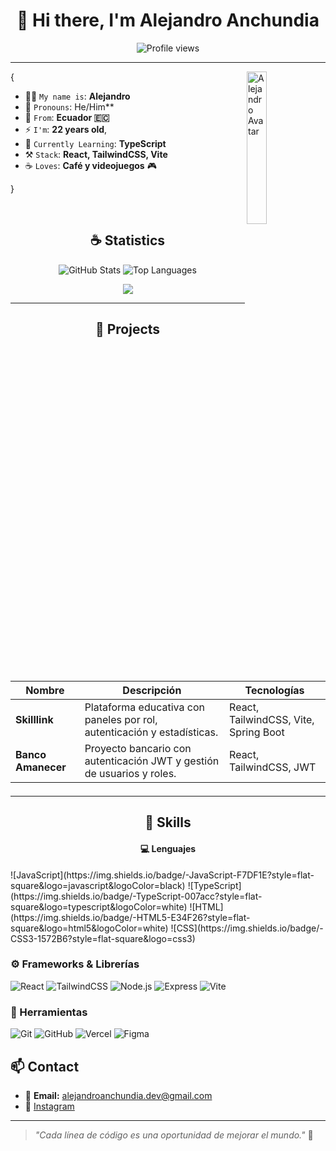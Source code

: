 
<h1 align="center">👋 Hi there, I'm Alejandro Anchundia</h1>

<p align="center">
  <img src="https://komarev.com/ghpvc/?username=anchundiatech&label=Profile%20views&color=800080&style=flat" alt="Profile views" />
</p>


<hr/>

 <img align='right' src="https://github.com/user-attachments/assets/58971c58-2628-45c3-9b7e-cebdd0742c47" width="25%" alt="Alejandro Avatar" />


{

* 🙋‍♂️ `My name is`: **Alejandro**
* 💬 `Pronouns`: He/Him**
* 📍 `From`: **Ecuador 🇪🇨**
* ⚡ `I'm`: **22 years old**,
* 🧠 `Currently Learning`: **TypeScript**
* ⚒️ `Stack`: **React, TailwindCSS, Vite**
* ☕ `Loves`: **Café y videojuegos** 🎮

 
}


<br/>

<h2 align="center" >☕ Statistics</h2>

<p align="center">
  <img src="https://github-readme-stats.vercel.app/api?username=anchundiatech&show_icons=true&theme=radical" alt="GitHub Stats" />
  <img src="https://github-readme-stats.vercel.app/api/top-langs/?username=anchundiatech&layout=compact&theme=radical" alt="Top Languages" />
</p>
<p align="center">
  <img src="https://github-profile-trophy.vercel.app/?username=anchundiatech&theme=darkhub&row=1&column=7" />
</p>

---

<h2 align="center">🚀 Projects<h2/>

| Nombre | Descripción | Tecnologías |
|--------|-------------|-------------|
| **Skilllink** | Plataforma educativa con paneles por rol, autenticación y estadísticas. | React, TailwindCSS, Vite, Spring Boot |
| **Banco Amanecer** | Proyecto bancario con autenticación JWT y gestión de usuarios y roles. | React, TailwindCSS, JWT |

---

<h2 align="center" >🧠 Skills </h2>

 <h4 align="center">💻 Lenguajes</h4>
![JavaScript](https://img.shields.io/badge/-JavaScript-F7DF1E?style=flat-square&logo=javascript&logoColor=black)
![TypeScript](https://img.shields.io/badge/-TypeScript-007acc?style=flat-square&logo=typescript&logoColor=white)
![HTML](https://img.shields.io/badge/-HTML5-E34F26?style=flat-square&logo=html5&logoColor=white)
![CSS](https://img.shields.io/badge/-CSS3-1572B6?style=flat-square&logo=css3)

### ⚙️ Frameworks & Librerías
![React](https://img.shields.io/badge/-React-61DAFB?style=flat-square&logo=react)
![TailwindCSS](https://img.shields.io/badge/-TailwindCSS-38B2AC?style=flat-square&logo=tailwind-css)
![Node.js](https://img.shields.io/badge/-Node.js-339933?style=flat-square&logo=node.js)
![Express](https://img.shields.io/badge/-Express-black?style=flat-square&logo=express)
![Vite](https://img.shields.io/badge/-Vite-646CFF?style=flat-square&logo=vite)

### 🔧 Herramientas
![Git](https://img.shields.io/badge/-Git-F05032?style=flat-square&logo=git&logoColor=white)
![GitHub](https://img.shields.io/badge/-GitHub-181717?style=flat-square&logo=github)
![Vercel](https://img.shields.io/badge/-Vercel-000?style=flat-square&logo=vercel)
![Figma](https://img.shields.io/badge/-Figma-F24E1E?style=flat-square&logo=figma)



## 📫 Contact

- 📧 **Email:** alejandroanchundia.dev@gmail.com  
- 📘 [Instagram](https://www.instagram.com/anchundiatech/)

---

> *"Cada línea de código es una oportunidad de mejorar el mundo."* 🚀
